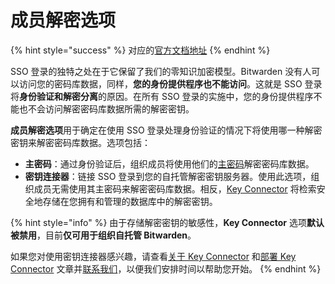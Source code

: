 # 成员解密选项

{% hint style="success" %}
对应的[官方文档地址](https://bitwarden.com/help/article/sso-decryption-options/)
{% endhint %}

SSO 登录的独特之处在于它保留了我们的零知识加密模型。Bitwarden 没有人可以访问您的密码库数据，同样，**您的身份提供程序也不能访问**。这就是 SSO 登录将**身份验证和解密分离**的原因。在所有 SSO 登录的实施中，您的身份提供程序不能也不会访问解密密码库数据所需的解密密钥。

**成员解密选项**用于确定在使用 SSO 登录处理身份验证的情况下将使用哪一种解密密钥来解密密码库数据。选项包括：

* **主密码**：通过身份验证后，组织成员将使用他们的[主密码](../your-vault/your-master-password.md)解密密码库数据。
* **密钥连接器**：链接 SSO 登录到您的自托管解密密钥服务器。使用此选项，组织成员无需使用其主密码来解密密码库数据。相反，[Key Connector](about-key-connector.md) 将检索安全地存储在您拥有和管理的数据库中的解密密钥。

{% hint style="info" %}
由于存储解密密钥的敏感性，**Key Connector** 选项**默认被禁用**，目前**仅可用于组织自托管 Bitwarden**。

如果您对使用密钥连接器感兴趣，请查看[关于 Key Connector](about-key-connector.md) 和[部署 Key Connector](deploy-key-connector.md) 文章并[联系我们](https://bitwarden.com/contact/)，以便我们安排时间以帮助您开始。
{% endhint %}
